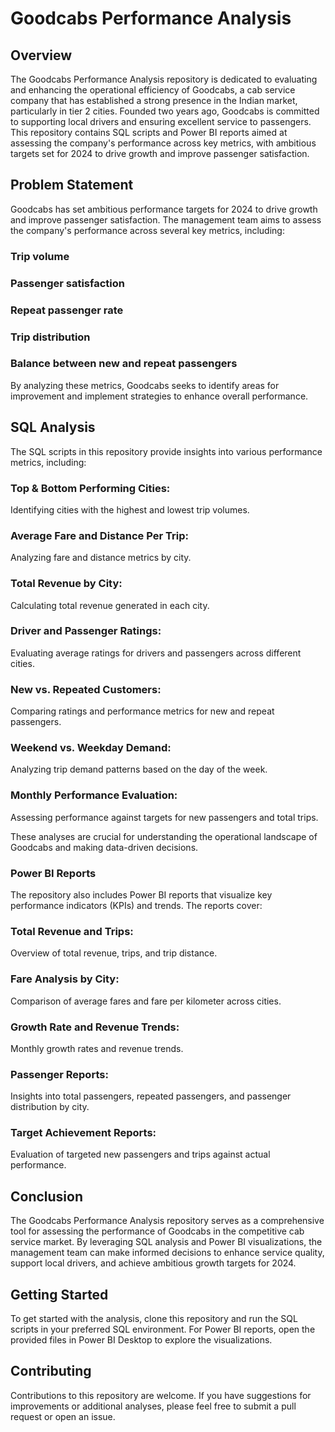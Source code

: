 # Goodcabs Performance Analysis

## Overview

The Goodcabs Performance Analysis repository is dedicated to evaluating and enhancing the operational efficiency of Goodcabs, a cab service company that has established a strong presence in the Indian market, particularly in tier 2 cities. Founded two years ago, Goodcabs is committed to supporting local drivers and ensuring excellent service to passengers. This repository contains SQL scripts and Power BI reports aimed at assessing the company's performance across key metrics, with ambitious targets set for 2024 to drive growth and improve passenger satisfaction.

## Problem Statement

Goodcabs has set ambitious performance targets for 2024 to drive growth and improve passenger satisfaction. The management team aims to assess the company's performance across several key metrics, including:

### Trip volume

### Passenger satisfaction

### Repeat passenger rate

### Trip distribution

### Balance between new and repeat passengers

By analyzing these metrics, Goodcabs seeks to identify areas for improvement and implement strategies to enhance overall performance.

## SQL Analysis

The SQL scripts in this repository provide insights into various performance metrics, including:

### Top & Bottom Performing Cities:
 Identifying cities with the highest and lowest trip volumes.

### Average Fare and Distance Per Trip: 
Analyzing fare and distance metrics by city.

### Total Revenue by City: 
Calculating total revenue generated in each city.

### Driver and Passenger Ratings: 
Evaluating average ratings for drivers and passengers across different cities.

### New vs. Repeated Customers:
Comparing ratings and performance metrics for new and repeat passengers.

### Weekend vs. Weekday Demand: 
Analyzing trip demand patterns based on the day of the week.

### Monthly Performance Evaluation: 
Assessing performance against targets for new passengers and total trips.

These analyses are crucial for understanding the operational landscape of Goodcabs and making data-driven decisions.

### Power BI Reports

The repository also includes Power BI reports that visualize key performance indicators (KPIs) and trends. The reports cover:

### Total Revenue and Trips: 
Overview of total revenue, trips, and trip distance.

### Fare Analysis by City: 
Comparison of average fares and fare per kilometer across cities.

### Growth Rate and Revenue Trends:

Monthly growth rates and revenue trends.

### Passenger Reports:

Insights into total passengers, repeated passengers, and passenger distribution by city.

### Target Achievement Reports:
Evaluation of targeted new passengers and trips against actual performance.


## Conclusion

The Goodcabs Performance Analysis repository serves as a comprehensive tool for assessing the performance of Goodcabs in the competitive cab service market. By leveraging SQL analysis and Power BI visualizations, the management team can make informed decisions to enhance service quality, support local drivers, and achieve ambitious growth targets for 2024.

## Getting Started

To get started with the analysis, clone this repository and run the SQL scripts in your preferred SQL environment. For Power BI reports, open the provided files in Power BI Desktop to explore the visualizations.

## Contributing
Contributions to this repository are welcome. If you have suggestions for improvements or additional analyses, please feel free to submit a pull request or open an issue.


